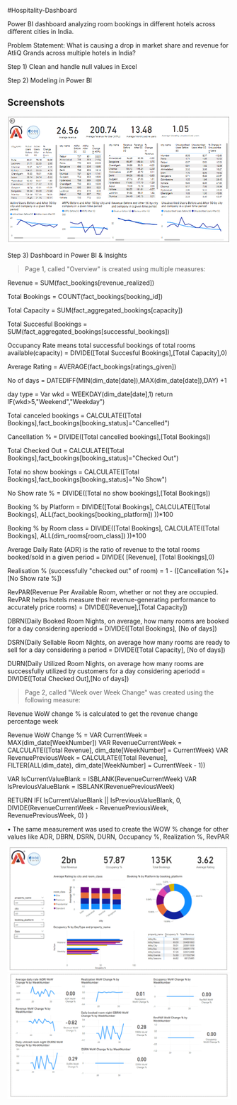 #Hospitality-Dashboard

Power BI dashboard analyzing room bookings in different hotels across different cities in India.

Problem Statement: What is causing a drop in market share and revenue for AtliQ Grands across multiple hotels in India?

Step 1) 
Clean and handle null values in Excel 


Step 2)
Modeling in Power BI

## Screenshots

![Screen Shot 2025-03-04 at 8 09 38 PM](https://github.com/UserDna95/Telecom-Dashboard/blob/main/2025-02-21.png)

Step 3) 
Dashboard in Power BI & Insights

>Page 1, called "Overview" is created using multiple measures:

Revenue = SUM(fact_bookings[revenue_realized])

Total Bookings = COUNT(fact_bookings[booking_id])

Total Capacity = SUM(fact_aggregated_bookings[capacity])

Total Succesful Bookings = SUM(fact_aggregated_bookings[successful_bookings])

Occupancy Rate means total successful bookings of total rooms available(capacity) 
= DIVIDE([Total Succesful Bookings],[Total Capacity],0)

Average Rating = AVERAGE(fact_bookings[ratings_given])

No of days = DATEDIFF(MIN(dim_date[date]),MAX(dim_date[date]),DAY) +1

day type = Var wkd = WEEKDAY(dim_date[date],1) return IF(wkd>5,"Weekend","Weekday")

Total canceled bookings 
= CALCULATE([Total Bookings],fact_bookings[booking_status]="Cancelled")

Cancellation % = DIVIDE([Total cancelled bookings],[Total Bookings])

Total Checked Out = CALCULATE([Total Bookings],fact_bookings[booking_status]="Checked Out")

Total no show bookings = CALCULATE([Total Bookings],fact_bookings[booking_status]="No Show")

No Show rate % = DIVIDE([Total no show bookings],[Total Bookings])

Booking % by Platform = DIVIDE([Total Bookings], CALCULATE([Total Bookings], ALL(fact_bookings[booking_platform]) ))*100

Booking % by Room class = DIVIDE([Total Bookings], CALCULATE([Total Bookings], ALL(dim_rooms[room_class]) ))*100

Average Daily Rate (ADR) is the ratio of revenue to the total rooms booked/sold in a given period
= DIVIDE( [Revenue], [Total Bookings],0)

Realisation % (successfully "checked out" of room)
= 1 - ([Cancellation %]+[No Show rate %])

RevPAR(Revenue Per Available Room, whether or not they are occupied. RevPAR helps hotels measure their revenue-generating performance to accurately price rooms)
= DIVIDE([Revenue],[Total Capacity])

DBRN(Daily Booked Room Nights, on average, how many rooms are booked for a day considering aperiodd
= DIVIDE([Total Bookings], [No of days])

DSRN(Daily Sellable Room Nights, on average how many rooms are ready to sell for a day considering a period
= DIVIDE([Total Capacity], [No of days])

DURN(Daily Utilized Room Nights, on average how many rooms are successfully utilized by customers for a day considering aperiodd
= DIVIDE([Total Checked Out],[No of days])


>Page 2, called "Week over Week Change" was created using the following measure:

Revenue WoW change % is calculated to get the revenue change percentage week

Revenue WoW Change % = 
VAR CurrentWeek = MAX(dim_date[WeekNumber])
VAR RevenueCurrentWeek = CALCULATE([Total Revenue], dim_date[WeekNumber] = CurrentWeek)
VAR RevenuePreviousWeek = CALCULATE([Total Revenue], FILTER(ALL(dim_date), dim_date[WeekNumber] = CurrentWeek - 1))

VAR IsCurrentValueBlank = ISBLANK(RevenueCurrentWeek)
VAR IsPreviousValueBlank = ISBLANK(RevenuePreviousWeek)

RETURN
IF(
    IsCurrentValueBlank || IsPreviousValueBlank,
    0,
    DIVIDE(RevenueCurrentWeek - RevenuePreviousWeek, RevenuePreviousWeek, 0)
)

• The same measurement was used to create the WOW % change for other values like ADR, DBRN, DSRN, DURN, Occupancy %, Realization %, RevPAR 

![Screen Shot 2025-03-04 at 8 09 38 PM](https://github.com/UserDna95/Hospitality-Dashboard/blob/main/2025-03-04%20(4).png)
![Screen Shot 2025-03-04 at 8 09 38 PM](https://github.com/UserDna95/Hospitality-Dashboard/blob/main/2025-03-04%20(5).png)

